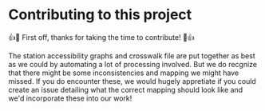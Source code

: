 # Contributing to this project

:+1::tada: First off, thanks for taking the time to contribute! :tada::+1:

The station accessibility graphs and crosswalk file are put together as best as we could by automating a lot of processing involved. But we do recgnize that there might be some inconsistencies and mapping we might have missed. If you do encounter these, we would hugely appretiate if you could create an issue detailing what the correct mapping should look like and we'd incorporate these into our work!
